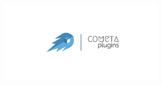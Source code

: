<p align="center">
  <img src="https://raw.githubusercontent.com/CometaFront/Assets/master/Images/Cover_plugins.png" alt="Cometa" />
</p>
